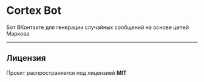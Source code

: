 # Cortex Bot

Бот ВКонтакте для генерации случайных сообщений на основе цепей Маркова

---

## Лицензия

Проект распространяется под лицензией **MIT**
